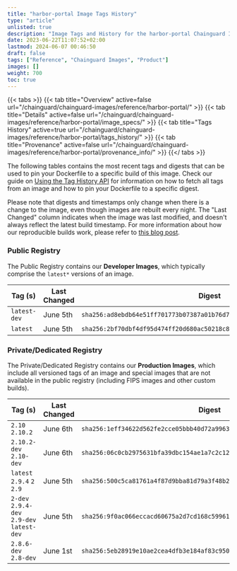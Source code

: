 ```yaml
---
title: "harbor-portal Image Tags History"
type: "article"
unlisted: true
description: "Image Tags and History for the harbor-portal Chainguard Image"
date: 2023-06-22T11:07:52+02:00
lastmod: 2024-06-07 00:46:50
draft: false
tags: ["Reference", "Chainguard Images", "Product"]
images: []
weight: 700
toc: true
---
```


{{< tabs >}}
{{< tab title="Overview" active=false url="/chainguard/chainguard-images/reference/harbor-portal/" >}}
{{< tab title="Details" active=false url="/chainguard/chainguard-images/reference/harbor-portal/image_specs/" >}}
{{< tab title="Tags History" active=true url="/chainguard/chainguard-images/reference/harbor-portal/tags_history/" >}}
{{< tab title="Provenance" active=false url="/chainguard/chainguard-images/reference/harbor-portal/provenance_info/" >}}
{{</ tabs >}}

The following tables contains the most recent tags and digests that can be used to pin your Dockerfile to a specific build of this image. Check our guide on [Using the Tag History API](/chainguard/chainguard-images/using-the-tag-history-api/) for information on how to fetch all tags from an image and how to pin your Dockerfile to a specific digest.

Please note that digests and timestamps only change when there is a change to the image, even though images are rebuilt every night. The "Last Changed" column indicates when the image was last modified, and doesn't always reflect the latest build timestamp. For more information about how our reproducible builds work, please refer to [this blog post](https://www.chainguard.dev/unchained/reproducing-chainguards-reproducible-image-builds).

### Public Registry
The Public Registry contains our **Developer Images**, which typically comprise the `latest*` versions of an image.

| Tag (s)       | Last Changed | Digest                                                                    |
|---------------|--------------|---------------------------------------------------------------------------|
|  `latest-dev` | June 5th     | `sha256:ad8ebdb64e51ff701773b07387a01b76d75d04f57121e3d30fb6d1a7e5980313` |
|  `latest`     | June 5th     | `sha256:2bf70dbf4df95d474ff20d680ac50218c8bbc8185ae51600c7692927cf93ee24` |


### Private/Dedicated Registry
The Private/Dedicated Registry contains our **Production Images**, which include all versioned tags of an image and special images that are not available in the public registry (including FIPS images and other custom builds).

| Tag (s)                                     | Last Changed | Digest                                                                    |
|---------------------------------------------|--------------|---------------------------------------------------------------------------|
|  `2.10` `2.10.2`                            | June 6th     | `sha256:1eff34622d562fe2cce05bbb40d72a9963c3afa1575cbbf07d9e0ac057dd2972` |
|  `2.10.2-dev` `2.10-dev`                    | June 6th     | `sha256:06c0cb2975631bfa39dbc154ae1a7c2c121fac25f11f9c9f0365c133f8a5a58c` |
|  `latest` `2.9.4` `2` `2.9`                 | June 5th     | `sha256:500c5ca81761a4f87d9bba81d79a3f48b2700a60dc838ce13c8a5f41d08cdfdc` |
|  `2-dev` `2.9.4-dev` `2.9-dev` `latest-dev` | June 5th     | `sha256:9f0ac066eccacd60675a2d7cd168c5996121add89cdc4390c6446dd68de61a87` |
|  `2.8.6-dev` `2.8-dev`                      | June 1st     | `sha256:5eb28919e10ae2cea4dfb3e184af83c950b7b1144a1b696b8c4261f75be17fef` |

